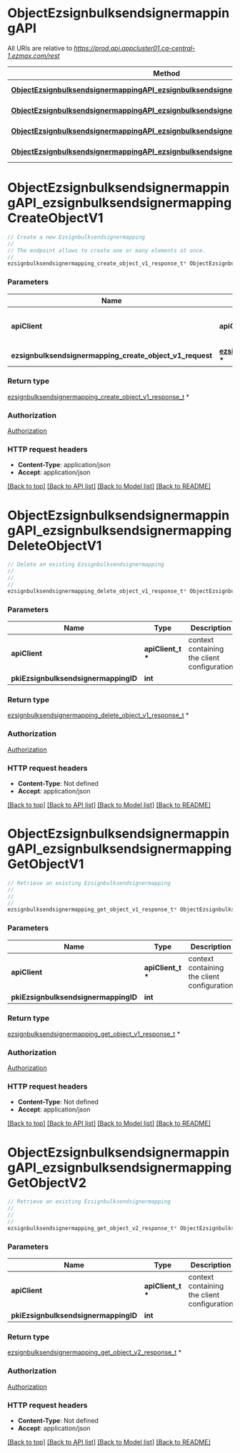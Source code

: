# ObjectEzsignbulksendsignermappingAPI

All URIs are relative to *https://prod.api.appcluster01.ca-central-1.ezmax.com/rest*

Method | HTTP request | Description
------------- | ------------- | -------------
[**ObjectEzsignbulksendsignermappingAPI_ezsignbulksendsignermappingCreateObjectV1**](ObjectEzsignbulksendsignermappingAPI.md#ObjectEzsignbulksendsignermappingAPI_ezsignbulksendsignermappingCreateObjectV1) | **POST** /1/object/ezsignbulksendsignermapping | Create a new Ezsignbulksendsignermapping
[**ObjectEzsignbulksendsignermappingAPI_ezsignbulksendsignermappingDeleteObjectV1**](ObjectEzsignbulksendsignermappingAPI.md#ObjectEzsignbulksendsignermappingAPI_ezsignbulksendsignermappingDeleteObjectV1) | **DELETE** /1/object/ezsignbulksendsignermapping/{pkiEzsignbulksendsignermappingID} | Delete an existing Ezsignbulksendsignermapping
[**ObjectEzsignbulksendsignermappingAPI_ezsignbulksendsignermappingGetObjectV1**](ObjectEzsignbulksendsignermappingAPI.md#ObjectEzsignbulksendsignermappingAPI_ezsignbulksendsignermappingGetObjectV1) | **GET** /1/object/ezsignbulksendsignermapping/{pkiEzsignbulksendsignermappingID} | Retrieve an existing Ezsignbulksendsignermapping
[**ObjectEzsignbulksendsignermappingAPI_ezsignbulksendsignermappingGetObjectV2**](ObjectEzsignbulksendsignermappingAPI.md#ObjectEzsignbulksendsignermappingAPI_ezsignbulksendsignermappingGetObjectV2) | **GET** /2/object/ezsignbulksendsignermapping/{pkiEzsignbulksendsignermappingID} | Retrieve an existing Ezsignbulksendsignermapping


# **ObjectEzsignbulksendsignermappingAPI_ezsignbulksendsignermappingCreateObjectV1**
```c
// Create a new Ezsignbulksendsignermapping
//
// The endpoint allows to create one or many elements at once.
//
ezsignbulksendsignermapping_create_object_v1_response_t* ObjectEzsignbulksendsignermappingAPI_ezsignbulksendsignermappingCreateObjectV1(apiClient_t *apiClient, ezsignbulksendsignermapping_create_object_v1_request_t * ezsignbulksendsignermapping_create_object_v1_request);
```

### Parameters
Name | Type | Description  | Notes
------------- | ------------- | ------------- | -------------
**apiClient** | **apiClient_t \*** | context containing the client configuration |
**ezsignbulksendsignermapping_create_object_v1_request** | **[ezsignbulksendsignermapping_create_object_v1_request_t](ezsignbulksendsignermapping_create_object_v1_request.md) \*** |  | 

### Return type

[ezsignbulksendsignermapping_create_object_v1_response_t](ezsignbulksendsignermapping_create_object_v1_response.md) *


### Authorization

[Authorization](../README.md#Authorization)

### HTTP request headers

 - **Content-Type**: application/json
 - **Accept**: application/json

[[Back to top]](#) [[Back to API list]](../README.md#documentation-for-api-endpoints) [[Back to Model list]](../README.md#documentation-for-models) [[Back to README]](../README.md)

# **ObjectEzsignbulksendsignermappingAPI_ezsignbulksendsignermappingDeleteObjectV1**
```c
// Delete an existing Ezsignbulksendsignermapping
//
// 
//
ezsignbulksendsignermapping_delete_object_v1_response_t* ObjectEzsignbulksendsignermappingAPI_ezsignbulksendsignermappingDeleteObjectV1(apiClient_t *apiClient, int pkiEzsignbulksendsignermappingID);
```

### Parameters
Name | Type | Description  | Notes
------------- | ------------- | ------------- | -------------
**apiClient** | **apiClient_t \*** | context containing the client configuration |
**pkiEzsignbulksendsignermappingID** | **int** |  | 

### Return type

[ezsignbulksendsignermapping_delete_object_v1_response_t](ezsignbulksendsignermapping_delete_object_v1_response.md) *


### Authorization

[Authorization](../README.md#Authorization)

### HTTP request headers

 - **Content-Type**: Not defined
 - **Accept**: application/json

[[Back to top]](#) [[Back to API list]](../README.md#documentation-for-api-endpoints) [[Back to Model list]](../README.md#documentation-for-models) [[Back to README]](../README.md)

# **ObjectEzsignbulksendsignermappingAPI_ezsignbulksendsignermappingGetObjectV1**
```c
// Retrieve an existing Ezsignbulksendsignermapping
//
// 
//
ezsignbulksendsignermapping_get_object_v1_response_t* ObjectEzsignbulksendsignermappingAPI_ezsignbulksendsignermappingGetObjectV1(apiClient_t *apiClient, int pkiEzsignbulksendsignermappingID);
```

### Parameters
Name | Type | Description  | Notes
------------- | ------------- | ------------- | -------------
**apiClient** | **apiClient_t \*** | context containing the client configuration |
**pkiEzsignbulksendsignermappingID** | **int** |  | 

### Return type

[ezsignbulksendsignermapping_get_object_v1_response_t](ezsignbulksendsignermapping_get_object_v1_response.md) *


### Authorization

[Authorization](../README.md#Authorization)

### HTTP request headers

 - **Content-Type**: Not defined
 - **Accept**: application/json

[[Back to top]](#) [[Back to API list]](../README.md#documentation-for-api-endpoints) [[Back to Model list]](../README.md#documentation-for-models) [[Back to README]](../README.md)

# **ObjectEzsignbulksendsignermappingAPI_ezsignbulksendsignermappingGetObjectV2**
```c
// Retrieve an existing Ezsignbulksendsignermapping
//
// 
//
ezsignbulksendsignermapping_get_object_v2_response_t* ObjectEzsignbulksendsignermappingAPI_ezsignbulksendsignermappingGetObjectV2(apiClient_t *apiClient, int pkiEzsignbulksendsignermappingID);
```

### Parameters
Name | Type | Description  | Notes
------------- | ------------- | ------------- | -------------
**apiClient** | **apiClient_t \*** | context containing the client configuration |
**pkiEzsignbulksendsignermappingID** | **int** |  | 

### Return type

[ezsignbulksendsignermapping_get_object_v2_response_t](ezsignbulksendsignermapping_get_object_v2_response.md) *


### Authorization

[Authorization](../README.md#Authorization)

### HTTP request headers

 - **Content-Type**: Not defined
 - **Accept**: application/json

[[Back to top]](#) [[Back to API list]](../README.md#documentation-for-api-endpoints) [[Back to Model list]](../README.md#documentation-for-models) [[Back to README]](../README.md)

